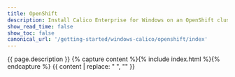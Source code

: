 ```yaml
---
title: OpenShift
description: Install Calico Enterprise for Windows on an OpenShift cluster.
show_read_time: false
show_toc: false
canonical_url: '/getting-started/windows-calico/openshift/index'
---
```

{{ page.description }}
{% capture content %}{% include index.html %}{% endcapture %}
{{ content | replace: "    ", "" }}
